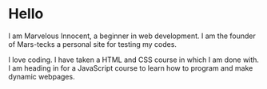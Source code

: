 # Hello
I am Marvelous Innocent, a beginner in web development. 
I am the founder of Mars-tecks a personal site for testing my codes. 

I love coding. 
I have taken a HTML and CSS course in which I am done with. 
I am heading in for a JavaScript course to learn how to program and make dynamic webpages.
